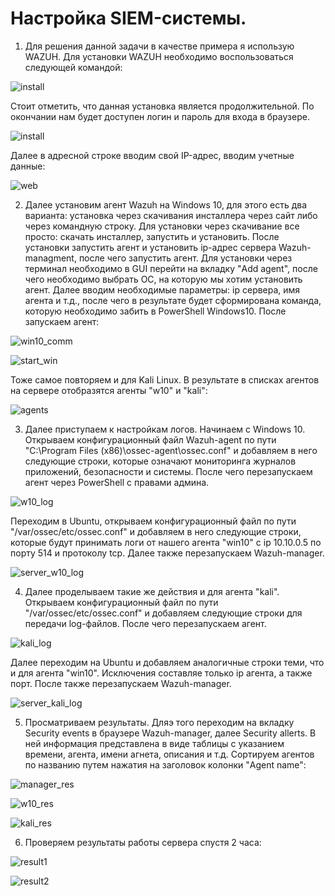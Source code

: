 # Настройка SIEM-системы.
  
1) Для решения данной задачи в качестве примера я использую WAZUH. Для установки WAZUH необходимо воспользоваться следующей командой:

![install](images/install.png)  

Стоит отметить, что данная установка является продолжительной. По окончании нам будет доступен логин и пароль для входа в браузере.  
  
![install](images/finish.png)  

Далее в адресной строке вводим свой IP-адрес, вводим учетные данные: 

![web](images/web.png)  

2) Далее установим агент Wazuh на Windows 10, для этого есть два варианта: установка через скачивания инсталлера через сайт либо через командную строку. Для установки через скачивание все просто: скачать инсталлер, запустить и установить. После установки запустить агент и установить ip-адрес сервера Wazuh-managment, после чего запустить агент. Для установки через терминал необходимо в GUI перейти на вкладку "Add agent", после чего необходимо выбрать ОС, на которую мы хотим установить агент. Далее вводим необходимые параметры: ip сервера, имя агента и т.д., после чего в результате будет сформирована команда, которую необходимо забить в PowerShell Windows10. После запускаем агент:

![win10_comm](images/win10_comm.png)  

![start_win](images/start_win.png)  

Тоже самое повторяем и для Kali Linux. В результате в списках агентов на сервере отобразятся агенты "w10" и "kali":  

![agents](images/agents.png)  

3) Далее приступаем к настройкам логов. Начинаем с Windows 10. Открываем конфигурационный файл Wazuh-agent по пути "C:\Program Files (x86)\ossec-agent\ossec.conf" и добавляем в него следующие строки, которые означают мониторинга журналов приложений, безопасности и системы. После чего перезапускаем агент через PowerShell с правами админа.

![w10_log](images/w10_log.png)  
  
Переходим в Ubuntu, открываем конфигурационный файл по пути "/var/ossec/etc/ossec.conf" и добавляем в него следующие строки, которые будут принимать логи от нашего агента "win10" c ip 10.10.0.5 по порту 514 и протоколу tcp. Далее также перезапускаем Wazuh-manager.

![server_w10_log](images/server_w10_log.png)  

4) Далее проделываем такие же действия и для агента "kali". Открываем конфигурационный файл по пути "/var/ossec/etc/ossec.conf" и добавляем следующие строки для передачи log-файлов. После чего перезапускаем агент.

![kali_log](images/kali_log.png)  

Далее переходим на Ubuntu и добавляем аналогичные строки теми, что и для агента "win10". Исключения составляе только ip агента, а также порт. После также перезапускаем Wazuh-manager.  

![server_kali_log](images/server_kali_log.png)  
  
5) Просматриваем результаты. Дляэ того переходим на вкладку Security events в браузере Wazuh-manager, далее Security allerts. В ней информация представлена в виде таблицы с указанием времени, агента, имени агнета, описания и т.д. Сортируем агентов по названию путем нажатия на заголовок колонки "Agent name":

![manager_res](images/manager_res.png) 

![w10_res](images/win10_res.png)  

![kali_res](images/kali_res.png) 

6) Проверяем результаты работы сервера спустя 2 часа:
  
![result1](images/result1.png) 

![result2](images/result2.png)  



